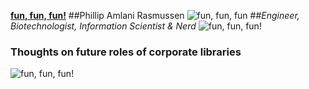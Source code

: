 [**fun, fun, fun!**](http://i100.independent.co.uk/article/how-to-cook-eggs-inside-out--eyt1a7xwne)
##Phillip Amlani Rasmussen
![**fun, fun, fun**](http://i100.independent.co.uk/image/25946-1xzimwm.png)
##*Engineer, Biotechnologist, Information Scientist & Nerd*
![**fun, fun, fun!**]((http://i100.independent.co.uk/image/25946-1xzimwm.png))
### **Thoughts on future roles of corporate libraries**
![**fun, fun, fun!**](http://i100.independent.co.uk/image/25946-1xzimwm.png)

